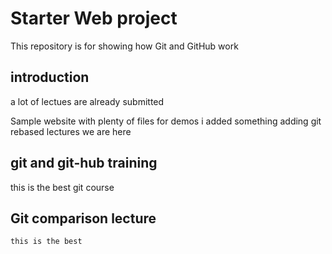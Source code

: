 # Starter Web project

This repository is for showing how Git and GitHub work

## introduction
a lot of lectues are already submitted 

Sample website with plenty of files for demos
i added something
adding git rebased lectures 
we are here 


## git and git-hub training
 this is the best git course 

 ## Git comparison lecture
    this is the best
    
